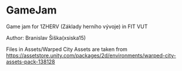 # GameJam
Game jam for 1ZHERV (Základy herního vývoje) in FIT VUT

Author: Branislav Šiška(xsiska15)

Files in Assets/Warped City Assets are taken from https://assetstore.unity.com/packages/2d/environments/warped-city-assets-pack-138128
